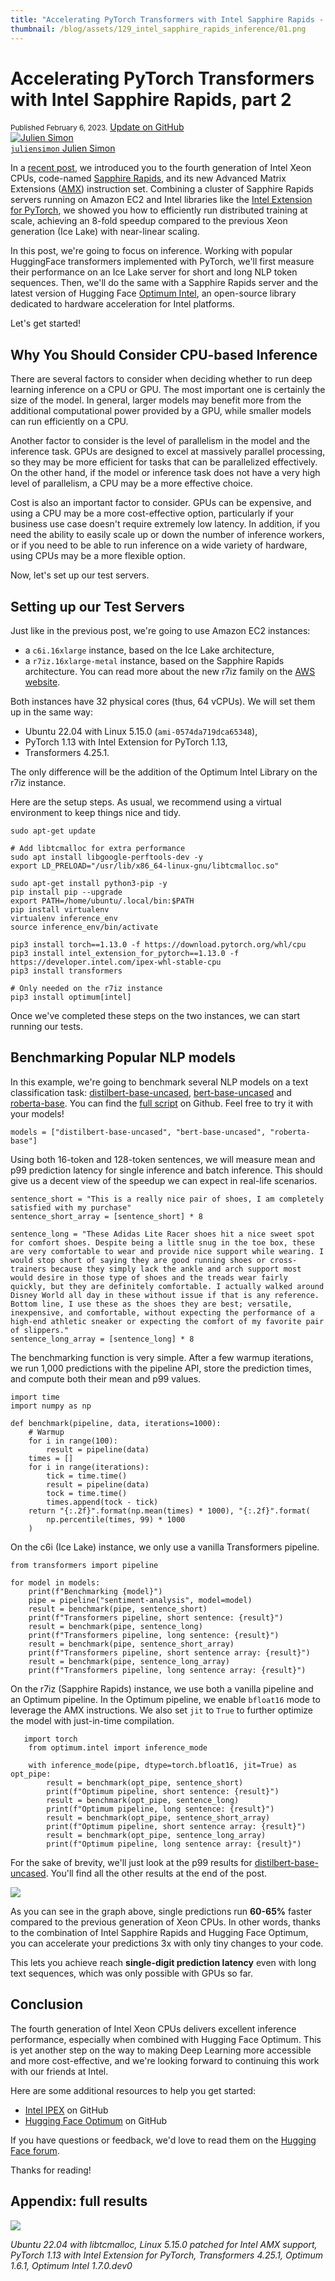 ```yaml
---
title: "Accelerating PyTorch Transformers with Intel Sapphire Rapids - part 2"
thumbnail: /blog/assets/129_intel_sapphire_rapids_inference/01.png
---
```


<h1>
Accelerating PyTorch Transformers with Intel Sapphire Rapids, part 2</h1>


<div class="blog-metadata">
    <small>Published February 6, 2023.</small>
    <a target="_blank" class="btn no-underline text-sm mb-5 font-sans" href="https://github.com/juliensimon/blog/blob/main/intel-sapphire-rapids.md">
        Update on GitHub
    </a>
</div>

<div class="author-card">
    <a href="https://twitter.com/julsimon">
        <img class="avatar avatar-user" src="https://aeiljuispo.cloudimg.io/v7/https://s3.amazonaws.com/moonup/production/uploads/1633343465505-noauth.jpeg?w=128&h=128&f=face" title="Julien Simon">
        <div class="bfc">
            <code>juliensimon</code>
            <span class=fullname">Julien Simon</span>
        </div>
    </a>
</div>

In a [recent post](https://huggingface.co/blog/intel-sapphire-rapids), we introduced you to the fourth generation of Intel Xeon CPUs, code-named [Sapphire Rapids](https://en.wikipedia.org/wiki/Sapphire_Rapids), and its new Advanced Matrix Extensions ([AMX](https://en.wikipedia.org/wiki/Advanced_Matrix_Extensions)) instruction set. Combining a cluster of Sapphire Rapids servers running on Amazon EC2 and Intel libraries like the [Intel Extension for PyTorch](https://github.com/intel/intel-extension-for-pytorch), we showed you how to efficiently run distributed training at scale, achieving an 8-fold speedup compared to the previous Xeon generation (Ice Lake) with near-linear scaling.

In this post, we're going to focus on inference. Working with popular HuggingFace transformers implemented with PyTorch, we'll first measure their performance on an Ice Lake server for short and long NLP token sequences. Then, we'll do the same with a Sapphire Rapids server and the latest version of Hugging Face [Optimum Intel](https://github.com/huggingface/optimum-intel), an open-source library dedicated to hardware acceleration for Intel platforms.

Let's get started!


## Why You Should Consider CPU-based Inference

There are several factors to consider when deciding whether to run deep learning inference on a CPU or GPU. The most important one is certainly the size of the model. In general, larger models may benefit more from the additional computational power provided by a GPU, while smaller models can run efficiently on a CPU.

Another factor to consider is the level of parallelism in the model and the inference task. GPUs are designed to excel at massively parallel processing, so they may be more efficient for tasks that can be parallelized effectively. On the other hand, if the model or inference task does not have a very high level of parallelism, a CPU may be a more effective choice.

Cost is also an important factor to consider. GPUs can be expensive, and using a CPU may be a more cost-effective option, particularly if your business use case doesn't require extremely low latency. In addition, if you need the ability to easily scale up or down the number of inference workers, or if you need to be able to run inference on a wide variety of hardware, using CPUs may be a more flexible option.

Now, let's set up our test servers.

## Setting up our Test Servers
Just like in the previous post, we're going to use Amazon EC2 instances:

* a `c6i.16xlarge` instance, based on the Ice Lake architecture,
* a `r7iz.16xlarge-metal` instance, based on the Sapphire Rapids architecture. You can read more about the new r7iz family on the [AWS website](https://aws.amazon.com/ec2/instance-types/r7iz/).

Both instances have 32 physical cores (thus, 64 vCPUs). We will set them up in the same way: 

* Ubuntu 22.04 with Linux 5.15.0 (`ami-0574da719dca65348`), 
* PyTorch 1.13 with Intel Extension for PyTorch 1.13, 
* Transformers 4.25.1.

The only difference will be the addition of the Optimum Intel Library on the r7iz instance.

Here are the setup steps. As usual, we recommend using a virtual environment to keep things nice and tidy.

```
sudo apt-get update

# Add libtcmalloc for extra performance
sudo apt install libgoogle-perftools-dev -y
export LD_PRELOAD="/usr/lib/x86_64-linux-gnu/libtcmalloc.so"

sudo apt-get install python3-pip -y
pip install pip --upgrade
export PATH=/home/ubuntu/.local/bin:$PATH
pip install virtualenv
virtualenv inference_env
source inference_env/bin/activate

pip3 install torch==1.13.0 -f https://download.pytorch.org/whl/cpu
pip3 install intel_extension_for_pytorch==1.13.0 -f https://developer.intel.com/ipex-whl-stable-cpu
pip3 install transformers

# Only needed on the r7iz instance
pip3 install optimum[intel]
```

Once we've completed these steps on the two instances, we can start running our tests.

## Benchmarking Popular NLP models

In this example, we're going to benchmark several NLP models on a text classification task: [distilbert-base-uncased](https://huggingface.co/distilbert-base-uncased), [bert-base-uncased](https://huggingface.co/bert-base-uncased) and [roberta-base](https://huggingface.co/roberta-base). You can find the [full script](https://gist.github.com/juliensimon/7ae1c8d12e8a27516e1392a3c73ac1cc) on Github. Feel free to try it with your models!

```
models = ["distilbert-base-uncased", "bert-base-uncased", "roberta-base"]
```

Using both 16-token and 128-token sentences, we will measure mean and p99 prediction latency for single inference and batch inference. This should give us a decent view of the speedup we can expect in real-life scenarios.

```
sentence_short = "This is a really nice pair of shoes, I am completely satisfied with my purchase"
sentence_short_array = [sentence_short] * 8

sentence_long = "These Adidas Lite Racer shoes hit a nice sweet spot for comfort shoes. Despite being a little snug in the toe box, these are very comfortable to wear and provide nice support while wearing. I would stop short of saying they are good running shoes or cross-trainers because they simply lack the ankle and arch support most would desire in those type of shoes and the treads wear fairly quickly, but they are definitely comfortable. I actually walked around Disney World all day in these without issue if that is any reference. Bottom line, I use these as the shoes they are best; versatile, inexpensive, and comfortable, without expecting the performance of a high-end athletic sneaker or expecting the comfort of my favorite pair of slippers."
sentence_long_array = [sentence_long] * 8
```

The benchmarking function is very simple. After a few warmup iterations, we run 1,000 predictions with the pipeline API, store the prediction times, and compute both their mean and p99 values.

```
import time
import numpy as np

def benchmark(pipeline, data, iterations=1000):
    # Warmup
    for i in range(100):
        result = pipeline(data)
    times = []
    for i in range(iterations):
        tick = time.time()
        result = pipeline(data)
        tock = time.time()
        times.append(tock - tick)
    return "{:.2f}".format(np.mean(times) * 1000), "{:.2f}".format(
        np.percentile(times, 99) * 1000
    )
```

On the c6i (Ice Lake) instance, we only use a vanilla Transformers pipeline. 

```
from transformers import pipeline

for model in models:
    print(f"Benchmarking {model}")
    pipe = pipeline("sentiment-analysis", model=model)
    result = benchmark(pipe, sentence_short)
    print(f"Transformers pipeline, short sentence: {result}")
    result = benchmark(pipe, sentence_long)
    print(f"Transformers pipeline, long sentence: {result}")
    result = benchmark(pipe, sentence_short_array)
    print(f"Transformers pipeline, short sentence array: {result}")
    result = benchmark(pipe, sentence_long_array)
    print(f"Transformers pipeline, long sentence array: {result}")
```

On the r7iz (Sapphire Rapids) instance, we use both a vanilla pipeline and an Optimum pipeline. In the Optimum pipeline, we enable `bfloat16` mode to leverage the AMX instructions. We also set `jit` to `True` to further optimize the model with just-in-time compilation. 


```
   import torch
	from optimum.intel import inference_mode
	
	with inference_mode(pipe, dtype=torch.bfloat16, jit=True) as opt_pipe:
	    result = benchmark(opt_pipe, sentence_short)
	    print(f"Optimum pipeline, short sentence: {result}")
	    result = benchmark(opt_pipe, sentence_long)
	    print(f"Optimum pipeline, long sentence: {result}")
	    result = benchmark(opt_pipe, sentence_short_array)
	    print(f"Optimum pipeline, short sentence array: {result}")
	    result = benchmark(opt_pipe, sentence_long_array)
	    print(f"Optimum pipeline, long sentence array: {result}")
```

For the sake of brevity, we'll just look at the p99 results for [distilbert-base-uncased](https://huggingface.co/distilbert-base-uncased). You'll find all the other results at the end of the post. 

<kbd>
  <img src="assets/129_intel_sapphire_rapids_inference/01.png">
</kbd>

As you can see in the graph above, single predictions run **60-65%** faster compared to the previous generation of Xeon CPUs. In other words, thanks to the combination of Intel Sapphire Rapids and Hugging Face Optimum, you can accelerate your predictions 3x with only tiny changes to your code.

This lets you achieve reach **single-digit prediction latency** even with long text sequences, which was only possible with GPUs so far.

## Conclusion

The fourth generation of Intel Xeon CPUs delivers excellent inference performance, especially when combined with Hugging Face Optimum. This is yet another step on the way to making Deep Learning more accessible and more cost-effective, and we're looking forward to continuing this work with our friends at Intel.

Here are some additional resources to help you get started:

* [Intel IPEX](https://github.com/intel/intel-extension-for-pytorch) on GitHub
* [Hugging Face Optimum](https://github.com/huggingface/optimum) on GitHub


If you have questions or feedback, we'd love to read them on the [Hugging Face forum](https://discuss.huggingface.co/).

Thanks for reading!


## Appendix: full results


<kbd>
  <img src="assets/129_intel_sapphire_rapids_inference/02.png">
</kbd>

*Ubuntu 22.04 with libtcmalloc, Linux 5.15.0 patched for Intel AMX support, PyTorch 1.13 with Intel Extension for PyTorch, Transformers 4.25.1, Optimum 1.6.1, Optimum Intel 1.7.0.dev0*
 
